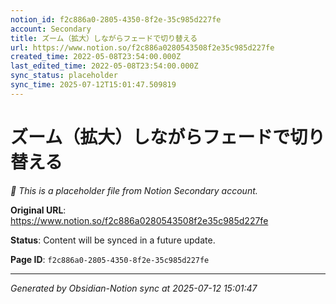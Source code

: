 ```yaml
---
notion_id: f2c886a0-2805-4350-8f2e-35c985d227fe
account: Secondary
title: ズーム（拡大）しながらフェードで切り替える
url: https://www.notion.so/f2c886a0280543508f2e35c985d227fe
created_time: 2022-05-08T23:54:00.000Z
last_edited_time: 2022-05-08T23:54:00.000Z
sync_status: placeholder
sync_time: 2025-07-12T15:01:47.509819
---
```


# ズーム（拡大）しながらフェードで切り替える

*🔄 This is a placeholder file from Notion Secondary account.*

**Original URL**: https://www.notion.so/f2c886a0280543508f2e35c985d227fe

**Status**: Content will be synced in a future update.

**Page ID**: `f2c886a0-2805-4350-8f2e-35c985d227fe`

---

*Generated by Obsidian-Notion sync at 2025-07-12 15:01:47*
